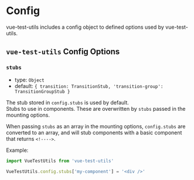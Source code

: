 # Config

vue-test-utils includes a config object to defined options used by vue-test-utils.

## `vue-test-utils` Config Options

### `stubs`

- type: `Object`
- default: `{
  transition: TransitionStub,
  'transition-group': TransitionGroupStub
}`

The stub stored in `config.stubs` is used by default.  
Stubs to use in components. These are overwritten by `stubs` passed in the mounting options.

When passing `stubs` as an array in the mounting options, `config.stubs` are converted to an array, and will stub components with a basic component that returns `<!---->`.

Example:

```js
import VueTestUtils from 'vue-test-utils'

VueTestUtils.config.stubs['my-component'] = '<div />'
```

